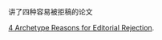 讲了四种容易被拒稿的论文

<a href="https://jiangwei99.github.io/Paper/4%20Archetype%20Reasons%20for%20Editorial%20Rejection/4%20Archetype%20Reasons%20for%20Editorial%20Rejection.pdf"  target="_blank" >4 Archetype Reasons for Editorial Rejection</a>.



